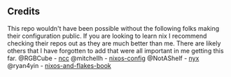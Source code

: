 ## Credits
This repo wouldn't have been possible without the following folks making their configuration public. If you are looking to learn nix I recommend checking their repos out as they are much better than me. There are likely others that I have forgotten to add that were all important in me getting this far.
@RGBCube - [ncc](https://github.com/RGBCube/ncc/tree/master)
@mitchellh - [nixos-config](https://github.com/mitchellh/nixos-config)
@NotAShelf - [nyx](https://github.com/NotAShelf/nyx)
@ryan4yin - [nixos-and-flakes-book](https://github.com/ryan4yin/nixos-and-flakes-book)
